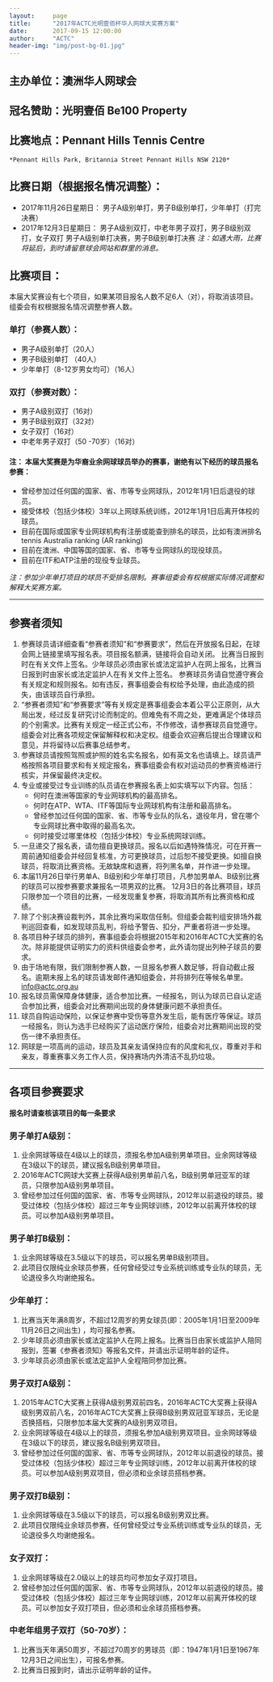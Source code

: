 ```yaml
---
layout:     page
title:      "2017年ACTC光明壹佰杯华人网球大奖赛方案"
date:       2017-09-15 12:00:00
author:     "ACTC"
header-img: "img/post-bg-01.jpg"
---
```


## 主办单位：澳洲华人网球会

## 冠名赞助：光明壹佰 Be100 Property

## 比赛地点：Pennant Hills Tennis Centre
    *Pennant Hills Park, Britannia Street Pennant Hills NSW 2120*

## 比赛日期（根据报名情况调整）：
* 2017年11月26日星期日：
    男子A级别单打，男子B级别单打，少年单打（打完决赛）
* 2017年12月3日星期日：
    男子A级别双打，中老年男子双打，男子B级别双打，女子双打
    男子A级别单打决赛，男子B级别单打决赛
*注：如遇大雨，比赛将延后，到时请留意球会网站和群里的消息。*

## 比赛项目：
本届大奖赛设有七个项目，如果某项目报名人数不足6人（对），将取消该项目。组委会有权根据报名情况调整参赛人数。
### 单打（参赛人数）：
* 男子A级别单打（20人）  
* 男子B级别单打 （40人）
* 少年单打（8-12岁男女均可）（16人）
### 双打（参赛对数）：
* 男子A级别双打（16对）  
* 男子B级别双打（32对）
* 女子双打（16对）
* 中老年男子双打（50 -70岁）（16对）
#### 注： 本届大奖赛是为华裔业余网球球员举办的赛事，谢绝有以下经历的球员报名参赛：
* 曾经参加过任何国的国家、省、市等专业网球队，2012年1月1日后退役的球员。
* 接受体校（包括少体校）3年以上网球系统训练，2012年1月1日后离开体校的球员。
* 目前在国际或国家专业网球机构有注册或能查到排名的球员，比如有澳洲排名 tennis Australia ranking (AR ranking)
* 目前在澳洲、中国等国的国家、省、市等专业网球队的现役球员。
* 目前在ITF和ATP注册的现役专业球员。  
   
*注：参加少年单打项目的球员不受排名限制。赛事组委会有权根据实际情况调整和解释大奖赛方案。*

___

## 参赛者须知  

1. 参赛球员请详细查看“参赛者须知”和“参赛要求”，然后在开放报名日起，在球会网上链接里填写报名表。项目报名额满，链接将会自动关闭。
比赛当日报到时在有关文件上签名。少年球员必须由家长或法定监护人在网上报名，比赛当日报到时由家长或法定监护人在有关文件上签名。
参赛球员务请自觉遵守赛会有关规定和规则报名。如有违反，赛事组委会有权给予处理，由此造成的损失，由该球员自行承担。
2. “参赛者须知”和“参赛要求”等有关规定是赛事组委会本着公平公正原则，从大局出发，经过反复研究讨论而制定的。但难免有不周之处，更难满足个体球员的个别需求。比赛有关规定一经正式公布，不作修改，请参赛球员自觉遵守。组委会对比赛各项规定保留解释权和决定权。组委会欢迎赛后提出合理建议和意见，并将留待以后赛事总结参考。
3. 参赛球员请按照驾照或护照的姓名实名报名，如有英文名也请填上。球员请严格按照各项目要求和有关规定报名，赛事组委会有权对运动员的参赛资格进行核实，并保留最终决定权。
4. 专业或接受过专业训练的队员请在参赛报名表上如实填写以下内容。包括：
    * 何时在澳洲等国家的专业网球机构的最高排名。
    * 何时在ATP、WTA、ITF等国际专业网球机构有注册和最高排名。
    * 曾经参加过任何国的国家、省、市等专业队的队名，退役年月，曾在哪个专业网球比赛中取得的最高名次。
    * 何时接受过哪里体校（包括少体校）专业系统网球训练。
5. 一旦递交了报名表，请勿擅自更换球员。报名以后如遇特殊情况，可在开赛一周前通知组委会并经回复核准，方可更换球员，过后恕不接受更换。如擅自换球员，将取消比赛资格。无故缺席和退赛，将列黑名单，并作进一步处理。
6. 本届11月26日举行男单A、B级别和少年单打项目，凡参加男单A、B级别比赛的球员可以按参赛要求兼报名一项男双的比赛。 12月3日的各比赛项目，球员只限参加一个项目的比赛，一经发现重复参赛，将取消其所有比赛资格和成绩。
7. 除了个别决赛设裁判外，其余比赛均采取信任制。但组委会裁判组安排场外裁判巡回查看，如发现球员乱判，将给予警告、扣分，严重者将进一步处理。
8. 各项目种子球员的排列，赛事组委会将根据2015年和2016年ACTC大奖赛的名次。除非能提供证明实力的资料供组委会参考，此外请勿提出列种子球员的要求。
9. 由于场地有限，我们限制参赛人数，一旦报名参赛人数足够，将自动截止报名。逾期未报上名的球员请发邮件通知组委会，并将排列在等候名单里。info@actc.org.au
10. 报名球员需保障身体健康，适合参加比赛。一经报名，则认为球员已自认定适合参加比赛，组委会对比赛期间出现的身体健康问题不承担责任。
11. 球员自购运动保险，以保证参赛中受伤等意外发生后，能有医疗等保证。球员一经报名，则认为选手已经购买了运动医疗保险，组委会对比赛期间出现的受伤一律不承担责任。
12. 网球是一项高尚的运动，球员及其亲友请保持应有的风度和礼仪，尊重对手和亲友，尊重赛事义务工作人员，保持赛场内外清洁不乱扔垃圾。

___

## 各项目参赛要求
  **报名时请查核该项目的每一条要求**

### 男子单打A级别：
1. 业余网球等级在4级以上的球员，须报名参加A级别男单项目。业余网球等级在3级以下的球员，建议报名B级别男单项目。
2. 2016年ACTC网球大奖赛上获得A级别男单前八名，B级别男单冠亚军的球员，只限参加A级别男单项目。
3. 曾经参加过任何国的国家、省、市等专业网球队，2012年以前退役的球员。接受过体校（包括少体校）超过三年专业网球训练，2012年以前离开体校的球员。可以参加A级别男单项目。

### 男子单打B级别：
1. 业余网球等级在3.5级以下的球员，可以报名男单B级别项目。
2. 此项目仅限纯业余球员参赛，任何曾经受过专业系统训练或专业队的球员，无论退役多久均谢绝报名。

### 少年单打：
1. 比赛当天年满8周岁，不超过12周岁的男女球员(即：2005年1月1日至2009年11月26日之间出生) ，均可报名参赛。
2. 少年球员必须由家长或法定监护人在网上报名。比赛当日由家长或监护人陪同报到，签署《参赛者须知》等报名文件，并请出示证明年龄的证件。
3. 少年球员必须由家长或法定监护人全程陪同参加比赛。

### 男子双打A级别：
1. 2015年ACTC大奖赛上获得A级别男双前四名，2016年ACTC大奖赛上获得A级别男双前八名，2016年ACTC大奖赛上获得B级别男双冠亚军球员，无论是否换搭档，只限参加本届大奖赛的A级别男双项目。
2. 业余网球等级在4级以上的球员，须报名参加A级别男双项目。业余网球等级在3级以下的球员，建议报名B级别男双项目。
3. 曾经参加过任何国的国家、省、市等专业网球队，2012年以前退役的球员。接受过体校（包括少体校）超过三年专业网球训练，2012年以前离开体校的球员。可以参加A级别男双项目，但必须和业余球员搭档参赛。

### 男子双打B级别：
1. 业余网球等级在3.5级以下的球员，可以报名B级别男双比赛。
2. 此项目仅限纯业余球员参赛，任何曾经受过专业系统训练或专业队的球员，无论退役多久均谢绝报名。

### 女子双打：
1. 业余网球等级在2.0级以上的球员均可参加女子双打项目。
2. 曾经参加过任何国的国家、省、市等专业网球队，2012年以前退役的球员。接受过体校（包括少体校）超过三年专业网球训练，2012年以前离开体校的球员。可以参加女子双打项目，但必须和业余球员搭档参赛。  

### 中老年组男子双打（50-70岁）：
1. 比赛当天年满50周岁，不超过70周岁的男球员（即：1947年1月1日至1967年12月3日之间出生），可报名参赛。
2. 比赛当日报到时，请出示证明年龄的证件。
